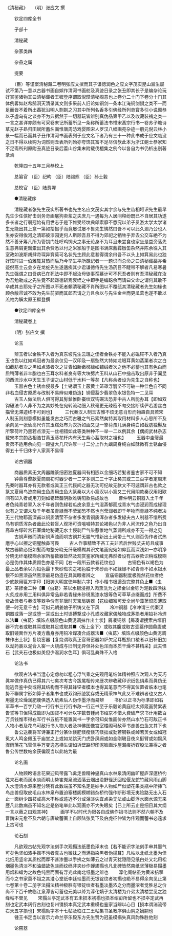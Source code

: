 <!-- { "loadSidebar": true } -->
《清秘藏》　　（明）张应文 撰

　　钦定四库全书

　　子部十

　　清秘藏

　　杂家类四

　　杂品之属

　　提要

　　（臣）等谨案清秘藏二卷明张应文撰而其子谦徳润色之应文字茂实昆山监生屡试不第乃一意以古器书画自娯作清河书画舫及真迹日录之张丑即其长子是编杂论玩好赏鉴诸物其曰清秘藏者王穉登序谓取倪瓒清秘阁意也上卷分二十门下卷分十门其体例畧如赵希鹄洞天清录其文则多采前人旧论如铜剑一条本江淹铜剑讃之类不一而足而皆不着所出葢犹沿明人剽剟之习其中所列名香多引佛经所列竒寳多引小说颇叅以子虚乌有之谈亦不为典据然于一切器玩皆辨别真伪品第甲乙以及收藏装褙之类一一言之甚详亦颇有可采卷末记所蓄所见一条称所蓄法书惟宋髙宗行书一卷苏子瞻诗草元赵子昻归田赋所蓄名画惟唐周昉戏婴图宋人罗汉八幅画苑杂迹一册元倪云林小景一幅而已而其子丑作清河书画表列于应文名下者乃有三十一种此书成于应文临没之日不得以续购为词然则丑表所列殆亦夸饰其富不足尽信欤此本为浙江鲍士恭家知不足斋所刋原附丑真迹日录后葢山谷集末附载伐檀集之例今以各自为书仍析出别著录焉

　　乾隆四十五年三月恭校上

　　总纂官 （臣）纪昀 （臣）陆锡熊 （臣）孙士毅

　　总校官 （臣）陆费墀

　　●清秘藏序

　　清秘藏者张先生茂实所著书也先生名应文茂实其字余与先生齿相埓识先生最早先生少任侠好击剑务竒画屠狗卖浆之夫庶几一遇每为人居间释纷既已不自居其功遂多长者之行弱冠始有用世志于是下帷受经坟典邱索靡不悉究以弟子员游太学太学诸生无能出其上意一第如拾掇乎而竟屡试屡不售先生怫然曰吾不可以此久溷乃公也人生亦安得俟河之清耶彼漆园吏何人斯顾吾且不得为郊祀之牺牲乎弃去公交车絶不为然不善牙筹凡所为管钥门牡呼鸡饲犬之事无论身不为耳且未尝食也家坐是益旁落先生意弗屑更罄橐出其余赀悉以付之米家船于是图书满床鼎彛镦缶杂然并陈余徃入其室政如波斯胡肆竒琛异寳莫可名状先生顾此意甚得谓余曰吾不以头上如箕易此也独好饮时进一伯雅辄耳热而后乃今举生平所覩记者一一题识而总命之曰清秘藏葢亦希迹倪髙士云会岁在龙蛇先生遂遘疾其少君谦徳侍先生汤药目不睫带不解者凡易寒暑先生强谓之曰吾病已在死法中即不起汝母徒事孺慕计可不死吾者则有吾清秘藏在汝为吾勉勒成之先生竟不起谦徳斩焉衰绖之中即手是编跽余而请曰父命之谓何其敢不卒成其志耶先子之所图以不死者頼清秘藏不肖所图以不覆瓿其清秘藏者先生如椽也顾余敝帚诚不敢为先生前驱而其郎君请之力且余以与先生金兰而更瓜葛也遂不敢以羔袖为解太原王穉登撰

　　●钦定四库全书

　　清秘藏卷上

　　（明）张应文 撰

　　论玉

　　辨玉者以金铁不入者为真东坡先生云珉之佳者金铁亦不能入必磁铓不入者乃真玉也色以红如鸡冠者为最余仅见一汉印及一扇坠然大特如龙眼耳黄如蒸栗者次之白如截肪者次之黒如点漆者次之甘青如新嫩桞緑如铺绒者次之他不必蓄也其有色白而质稍薄者非羊脂也白玉耳水料者良有等大块劈片玉料从山石中搥击取出原非于阗昆冈西流沙水中天生玉子谓之山材低于水料一等矣【凡称余者设为先生之自称也】
　　玉器古色土锈血侵最多【土锈谓玉上蔽黄土笼罩浮翳坚不可破一种佳色自不同非若血侵古原质与改制不易辨似难伪造】铜侵葢少翡翠色水银色特一二见耳
　　古玉人做法后人俱可得其髣髴惟卧蚕纹双钩碾法恐非中古人所能办耳【即如双钩碾法今人非不为之其妙处在宛转流动细入秋毫更无疎密不匀交接断续俨若游丝白描曾无滞迹终不可到也】
　　三代秦汉人制玉古雅不烦无意肖形而物趣自具若宋人制玉则刻意模拟虽能发古之巧而古雅之气已索然矣特其取用材料多人心思所不及余向见一张仙高尺许其玉绺处布为衣折如画又见一擎荷孩儿满身纯白如截肪独髻及所擎荷叶乃黑若点漆无一丝相错如此等类种种不一举一二以例其余【偶阅武林杂志载宋孝宗酌丞相浩甘黄玉葵花杯内有天生紫心葢取材之祖也】
　　玉器中圭璧最贵苐不适用余向见一榖璧大几尺许厚一寸二分上作九螭周身纯白如酥微有土锈血侵得五十千归休宁人家真不易得

　　论古铜器

　　商器质素无文周器雕篆细密独夏器间有相嵌以金细巧若髪者鉴古家不可不知
　　钟鼎尊彛款夏商周初时器少者一二字多则二三十字止矣其或二三百字者定周末先秦时器耳亦有无款者或眞正三代民间之器无功可纪故无款文不可遽谓非古也款之篆文夏用鸟迹商用虫鱼周用虫鱼大篆秦以大小篆汉以小篆又三代用阴款秦汉用阳欵间有凹入者或用刀刻如镌碑葢阴款难铸阳款易成故也
　　曹仲明云铜器入土千年者色纯青若翠入水千年者则色緑若瓜皮余意土气湿蒸郁而成青水气卤浸润而成緑理似有之又谓未及千年者虽青緑而不莹润恐不然也岂莹润者即千年物而青緑不纯者决无三代物耶高深甫以铜质清莹不杂者多发青铜质浑杂者多发緑夫古人制器不惜所费乌有铜质浑杂者哉此论若盲人观场可资嗢噱特其论褐色以为非人间流传之色乃出自高阜古塜砖宫石室燥地秘藏无水土侵剥尸气染惹惟地气蒸润所成亦不无一得之见
　　古铜声微而清新铜声浊而哄古铜并无腥气惟新出土尚带土气乆则否伪作者试热磨手心以擦之铜腥触鼻可畏
　　古人作事精致不吝工夫非若后世贱丈夫茍且成事故古器欵必细如髪而匀整分晓无纤毫模糊其识文笔画宛宛如仰瓦而深浅如一亦明净分晓无纤毫模糊余家所蓄数器皆然及观赏鉴家所藏无弗然者设有古器款识稍或模糊必是伪作其体质颜色亦是不同【右一段所云款者花纹也】
　　古铜色有以褐色为最上品者余以为铅色最下朱砂斑次之褐色胜于朱砂而不如緑緑不如青青不如水银水银不如黑漆虽然黑漆最易伪造在具眞眼者辨之
　　宣庙铜器制度极雅然花纹者绝少底款用匾方字印【阳铸大明宣徳年制六字】作小楷书极遒劲完整其色止■〈虫葛〉茶鏒金二种【■〈虫葛〉茶以水银浸擦入肉熏洗为之鏒金以金铄为泥数四涂抹火炙成赤用工用料俱异常品非若青緑朱砂斑黑漆水银等色可草草点缀而成】所费不赀故佳者与秦汉等器争价有非唐时天宝局铸器【花纹细宻可爱全尚华藻苐恨质薄取便一时无意千古】可拟元朝姜娘子所铸又在下风
　　冷冲铜器【冷冲谓三代秦汉铜器或落一足或堕一耳或出土时误搏撃成小孔或收藏家偶触物成茅损者用铅补冷焊以法■〈虫葛〉填饰点缀颜色山黄泥调抹作出土状】屑凑铜器【屑凑谓捜索古塜旧器不完者或取其耳或取其足或取其■〈板上金下〉或取其腹或取古壶葢作圆鼎腹或取旧镜面作方片凑方鼎身亦用铅冷焊凑合成器法■〈虫葛〉填饰点缀颜色山黄泥调抹作出土状】复烧窑器【复烧谓取真正官哥窑器如炉欠足耳瓶损口棱者以旧补旧加以泑药裹以泥合入窑一火烧成与旧制无异但补处色浑而本质干燥不甚精采】武夫怪石【武夫石也极似羙但少温润水色耳】俱可乱眞殊不入格 

　　论法书

　　欲观古法书当澄心定虑勿以粗心浮气乘之先观用笔结体精神照应次观人为天巧眞率做作真伪已得其六七矣次考古今跋尾相传来歴次辨收藏印识纸色绢素而眞伪无能逃吾鉴中矣或得其结构而不得其锋铓者模本也得其笔意而不得其位置者临本也笔势不聨属字形如算子者集书也或双钩形迹犹存或无精采神气此又不难辨者也又古人用墨无论燥润肥痩俱透入纸素后人伪作墨浮而易辨
　　书价以正书为标凖即如右军草书一百字乃敌一行行书三行行书敌一行正书至于乐毅论黄庭经太师箴画赞累表告誓等书但得成篇即为国寳不可计以字数昔锺尚书绍京不惜大费破产求书计用数百万贯钱惟市得右军行书五纸不能置眞书一字余可知矣惟画价亦然山水竹石可敌正书人物小者及花鸟可敌行书人物大者及神佛图像宫室楼阁可敌草书走兽虫鱼又其下也
　　鲁公送裴将军诗兼正行分篆体倐肥倐瘦倐巧倐拙或劲若钢铁或绰若羙女或如冠冕大人鸣金佩玉于庙堂之上或如龙跳天门虎卧凤阙或如金刚瞋目夜义挺臂或如飘风骤雨落花飞雪信手万变逸态横生谓如坼壁路印印泥锥画沙屋漏痕折钗股法兼得之者鲁公传世数帖余获徧观当以此帖为最

　　论名画

　　人物顾盻语言花果迎风带露飞禽走兽精神逼真山水林泉清闲幽旷屋庐深邃桥彴徃来石老而润水淡而明山势崔嵬泉流洒落云烟出没野径迂回松偃龙蛇竹藏风雨山脚入水澄清水源来歴分晓有此数端虽不知名定是妙手人物如尸似塑花果类瓶中所挿飞鸟走兽但取皮毛山水林泉布置迫塞楼阁模糊错杂桥彴强作断形境无夷险路无出入石止一面树少四枝或高大不称或逺近不分或滃淡失宜点染无法或山脚浮水面水源无来歴凡此数病虽不知名定是俗笔举此以观画亦不大失眼矣【巳上所云止是细目其大纲一言以蔽之曰观其神】
　　画学不以时代为限各自成佛作祖书法则不然六朝不及晋魏宋元愈不及六朝与唐故蓄画上自顾陆张吴下及伯虎征仲皆为伟观而蓄书必逺求上古可也

　　论石刻

　　凡欲观古帖先观字法刻手次观搨法纸墨色泽末也【若不能识字法刻手审其墨气可矣色坚如漆手揩不污者真古也微抹之而满指染黒者伪搨耳】凡帖以北纸北墨为佳北纸用竖帘其质松而厚不甚渗墨以手拂之如薄云之过青天犹隠隠见纸白处又北用松烟墨色清淡不和油蜡故色淡而纹绉非夹纱作蝉翅搨也凡北碑皆然南纸坚薄极易搨墨用烟和蜡为之故色纯黒而面有浮光此南北纸墨之辨也
　　淳化阁帖虽为黄米掊撃而今之书家莫不祖之其澄心堂纸李廷珪墨而无银锭纹者初搨也絶不易得余向见止第七卷第十卷二册字法搨法精神极胜有银锭纹者有墨淡墨浓之分而墨浓者觉胜总之价尚不下百千故临江泉潭皆可蓄也元美以绛为淳化嫡子太清楼为介弟太清楼尝见之独绛帖不曽见
　　宋搨兰亭定武本有五未损本初榻也损本绍彭所留也不损夲定武再刻也定武本阔行古刻也复州镌损本真定武本重模也鉴家当辨以心目【损本谓湍流带右天五字损也】宋榻勅字本十七帖及临江二王帖集书圣教序俱山阴之嫡嗣也
　　锺王书定当以宣示力命兰亭乐毅东方先生赞为冠虽模搨失真风韵殊胜他刻

　　论窑器

